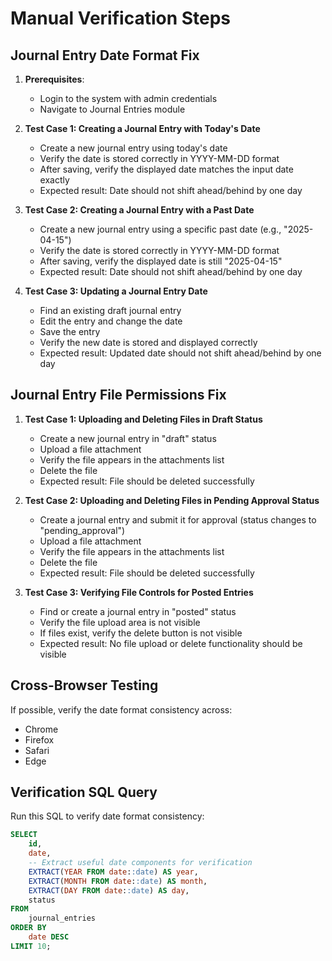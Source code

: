 # Manual Verification Steps

## Journal Entry Date Format Fix

1. **Prerequisites**:
   - Login to the system with admin credentials
   - Navigate to Journal Entries module

2. **Test Case 1: Creating a Journal Entry with Today's Date**
   - Create a new journal entry using today's date
   - Verify the date is stored correctly in YYYY-MM-DD format
   - After saving, verify the displayed date matches the input date exactly
   - Expected result: Date should not shift ahead/behind by one day

3. **Test Case 2: Creating a Journal Entry with a Past Date**
   - Create a new journal entry using a specific past date (e.g., "2025-04-15")
   - Verify the date is stored correctly in YYYY-MM-DD format
   - After saving, verify the displayed date is still "2025-04-15"
   - Expected result: Date should not shift ahead/behind by one day

4. **Test Case 3: Updating a Journal Entry Date**
   - Find an existing draft journal entry
   - Edit the entry and change the date
   - Save the entry
   - Verify the new date is stored and displayed correctly
   - Expected result: Updated date should not shift ahead/behind by one day

## Journal Entry File Permissions Fix

1. **Test Case 1: Uploading and Deleting Files in Draft Status**
   - Create a new journal entry in "draft" status
   - Upload a file attachment
   - Verify the file appears in the attachments list
   - Delete the file
   - Expected result: File should be deleted successfully

2. **Test Case 2: Uploading and Deleting Files in Pending Approval Status**
   - Create a journal entry and submit it for approval (status changes to "pending_approval")
   - Upload a file attachment
   - Verify the file appears in the attachments list
   - Delete the file
   - Expected result: File should be deleted successfully

3. **Test Case 3: Verifying File Controls for Posted Entries**
   - Find or create a journal entry in "posted" status
   - Verify the file upload area is not visible
   - If files exist, verify the delete button is not visible
   - Expected result: No file upload or delete functionality should be visible

## Cross-Browser Testing

If possible, verify the date format consistency across:
- Chrome
- Firefox
- Safari
- Edge

## Verification SQL Query

Run this SQL to verify date format consistency:

```sql
SELECT 
    id, 
    date,
    -- Extract useful date components for verification
    EXTRACT(YEAR FROM date::date) AS year,
    EXTRACT(MONTH FROM date::date) AS month,
    EXTRACT(DAY FROM date::date) AS day,
    status
FROM 
    journal_entries
ORDER BY 
    date DESC
LIMIT 10;
```